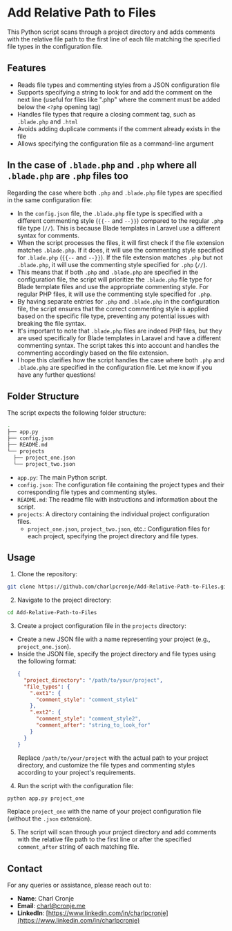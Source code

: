 # Add Relative Path to Files

This Python script scans through a project directory and adds comments with the relative file path to the first line of each file matching the specified file types in the configuration file.

## Features

- Reads file types and commenting styles from a JSON configuration file
- Supports specifying a string to look for and add the comment on the next line (useful for files like ".php" where the comment must be added below the `<?php` opening tag)
- Handles file types that require a closing comment tag, such as `.blade.php` and `.html`
- Avoids adding duplicate comments if the comment already exists in the file
- Allows specifying the configuration file as a command-line argument

## In the case of `.blade.php` and `.php` where all `.blade.php` are `.php` files too

Regarding the case where both `.php` and `.blade.php` file types are specified in the same configuration file:

- In the `config.json` file, the `.blade.php` file type is specified with a different commenting style (`{{--` and `--}}`) compared to the regular `.php` file type (`//`). This is because Blade templates in Laravel use a different syntax for comments.
- When the script processes the files, it will first check if the file extension matches `.blade.php`. If it does, it will use the commenting style specified for `.blade.php` (`{{--` and `--}}`). If the file extension matches `.php` but not `.blade.php`, it will use the commenting style specified for `.php` (`//`).
- This means that if both `.php` and `.blade.php` are specified in the configuration file, the script will prioritize the `.blade.php` file type for Blade template files and use the appropriate commenting style. For regular PHP files, it will use the commenting style specified for `.php`.
- By having separate entries for `.php` and `.blade.php` in the configuration file, the script ensures that the correct commenting style is applied based on the specific file type, preventing any potential issues with breaking the file syntax.
- It's important to note that `.blade.php` files are indeed PHP files, but they are used specifically for Blade templates in Laravel and have a different commenting syntax. The script takes this into account and handles the commenting accordingly based on the file extension.
- I hope this clarifies how the script handles the case where both `.php` and `.blade.php` are specified in the configuration file. Let me know if you have any further questions!

## Folder Structure

The script expects the following folder structure:

```sh
.
├── app.py
├── config.json
├── README.md
└── projects
  ├── project_one.json
  └── project_two.json
```

- `app.py`: The main Python script.
- `config.json`: The configuration file containing the project types and their corresponding file types and commenting styles.
- `README.md`: The readme file with instructions and information about the script.
- `projects`: A directory containing the individual project configuration files.
  - `project_one.json`, `project_two.json`, etc.: Configuration files for each project, specifying the project directory and file types.

## Usage

1. Clone the repository:

```sh
git clone https://github.com/charlpcronje/Add-Relative-Path-to-Files.git
```

2. Navigate to the project directory:

```sh
cd Add-Relative-Path-to-Files
```

3. Create a project configuration file in the `projects` directory:
- Create a new JSON file with a name representing your project (e.g., `project_one.json`).
- Inside the JSON file, specify the project directory and file types using the following format:
  ```json
  {
    "project_directory": "/path/to/your/project",
    "file_types": {
      ".ext1": {
        "comment_style": "comment_style1"
      },
      ".ext2": {
        "comment_style": "comment_style2",
        "comment_after": "string_to_look_for"
      }
    }
  }
  ```
  Replace `/path/to/your/project` with the actual path to your project directory, and customize the file types and commenting styles according to your project's requirements.

4. Run the script with the configuration file:

```sh
python app.py project_one
```

Replace `project_one` with the name of your project configuration file (without the `.json` extension).

5. The script will scan through your project directory and add comments with the relative file path to the first line or after the specified `comment_after` string of each matching file.

## Contact

For any queries or assistance, please reach out to:

- **Name**: Charl Cronje
- **Email**: [charl@cronje.me](mailto:charl@cronje.me)
- **LinkedIn**: [https://www.linkedin.com/in/charlpcronje](https://www.linkedin.com/in/charlpcronje)